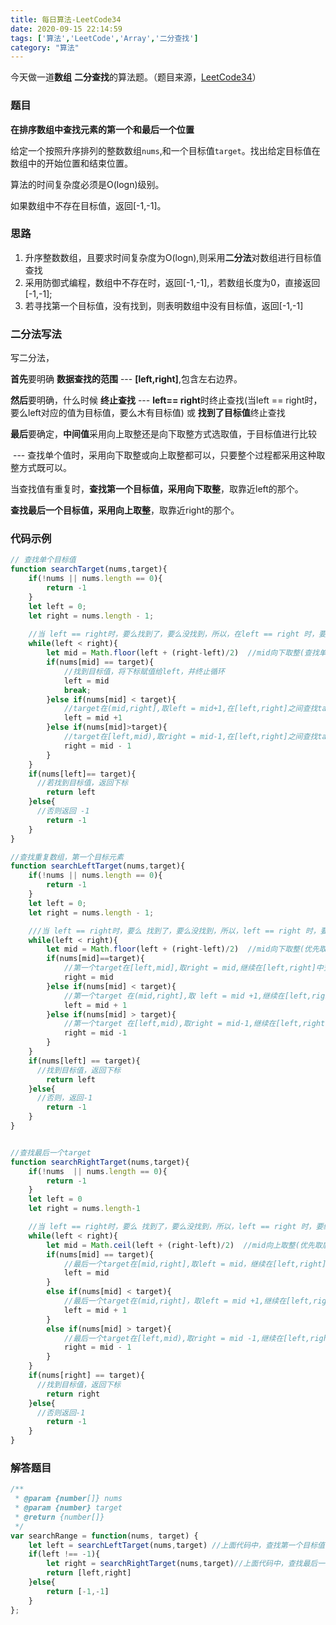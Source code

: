 ```yaml
---
title: 每日算法-LeetCode34
date: 2020-09-15 22:14:59
tags: ['算法','LeetCode','Array','二分查找']
category: "算法"
---
```


今天做一道**数组** **二分查找**的算法题。（题目来源，[LeetCode34](https://leetcode-cn.com/problems/find-first-and-last-position-of-element-in-sorted-array/)）

### 题目

**在排序数组中查找元素的第一个和最后一个位置**

给定一个按照升序排列的整数数组`nums`,和一个目标值`target`。找出给定目标值在数组中的开始位置和结束位置。

算法的时间复杂度必须是O(logn)级别。

如果数组中不存在目标值，返回[-1,-1]。

### 思路

1. 升序整数数组，且要求时间复杂度为O(logn),则采用**二分法**对数组进行目标值查找
2. 采用防御式编程，数组中不存在时，返回[-1,-1],，若数组长度为0，直接返回[-1,-1];  
3. 若寻找第一个目标值，没有找到，则表明数组中没有目标值，返回[-1,-1]

### 二分法写法

写二分法，

**首先**要明确  **数据查找的范围**  ---  **[left,right]**,包含左右边界。

**然后**要明确，什么时候  **终止查找**   ---   **left== right**时终止查找(当left == right时，要么left对应的值为目标值，要么木有目标值) 或 **找到了目标值**终止查找

**最后**要确定，**中间值**采用向上取整还是向下取整方式选取值，于目标值进行比较 

​	 ---  查找单个值时，采用向下取整或向上取整都可以，只要整个过程都采用这种取整方式既可以。

​			当查找值有重复时，**查找第一个目标值，采用向下取整**，取靠近left的那个。

​										   	**查找最后一个目标值，采用向上取整**，取靠近right的那个。

### 代码示例

```js
// 查找单个目标值
function searchTarget(nums,target){
    if(!nums || nums.length == 0){
        return -1
    }
    let left = 0;
    let right = nums.length - 1;
  
    //当 left == right时，要么找到了，要么没找到，所以，在left == right 时，要终止循环
    while(left < right){
        let mid = Math.floor(left + (right-left)/2)  //mid向下取整(查找单个值，向上取整也可以)
        if(nums[mid] == target){
            //找到目标值，将下标赋值给left，并终止循环
            left = mid
            break;
        }else if(nums[mid] < target){
            //target在(mid,right],取left = mid+1,在[left,right]之间查找target
            left = mid +1
        }else if(nums[mid]>target){
            //target在[left,mid),取right = mid-1,在[left,right]之间查找target
            right = mid - 1
        }
    }
    if(nums[left]== target){
      //若找到目标值，返回下标
        return left
    }else{
      //否则返回 -1
        return -1
    }
}

//查找重复数组，第一个目标元素
function searchLeftTarget(nums,target){
    if(!nums || nums.length == 0){
        return -1
    }
    let left = 0;
    let right = nums.length - 1;

    ///当 left == right时，要么 找到了，要么没找到，所以，left == right 时，要终止循环
    while(left < right){
        let mid = Math.floor(left + (right-left)/2)  //mid向下取整(优先取前面的值)
        if(nums[mid]==target){
            //第一个target在[left,mid],取right = mid,继续在[left,right]中查找
            right = mid 
        }else if(nums[mid] < target){
            //第一个target 在(mid,right],取 left = mid +1,继续在[left,right]中查找
            left = mid + 1
        }else if(nums[mid] > target){
            //第一个target 在[left,mid),取right = mid-1,继续在[left,right]中查找
            right = mid -1
        }
    }
    if(nums[left] == target){
      //找到目标值，返回下标
        return left
    }else{
      //否则，返回-1
        return -1
    }
}


//查找最后一个target
function searchRightTarget(nums,target){
    if(!nums  || nums.length == 0){
        return -1
    }
    let left = 0
    let right = nums.length-1

    //当 left == right时，要么 找到了，要么没找到，所以，left == right 时，要终止循环
    while(left < right){
        let mid = Math.ceil(left + (right-left)/2)  //mid向上取整(优先取后面的值)
        if(nums[mid] == target){
            //最后一个target在[mid,right],取left = mid，继续在[left,right]中查找
            left = mid
        }
        else if(nums[mid] < target){
            //最后一个target在(mid,right]，取left = mid +1,继续在[left,right]中查找
            left = mid + 1
        }
        else if(nums[mid] > target){
            //最后一个target在[left,mid),取right = mid -1,继续在[left,right]中查找
            right = mid - 1
        }
    }
    if(nums[right] == target){
      //找到目标值，返回下标
        return right
    }else{
      //否则返回-1
        return -1
    }
}
```

### 解答题目

```javascript
/**
 * @param {number[]} nums
 * @param {number} target
 * @return {number[]}
 */
var searchRange = function(nums, target) {
    let left = searchLeftTarget(nums,target) //上面代码中，查找第一个目标值的函数
    if(left !== -1){
        let right = searchRightTarget(nums,target)//上面代码中，查找最后一个目标值的函数
        return [left,right]
    }else{
        return [-1,-1]
    }
};
```



​			


